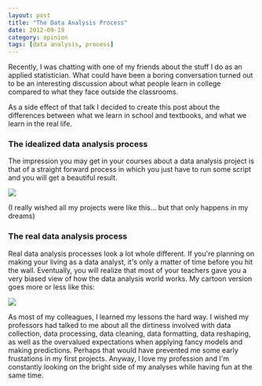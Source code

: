 ```yaml
---
layout: post
title: "The Data Analysis Process"
date: 2012-09-19
category: opinion
tags: [data analysis, process]
---
```


Recently, I was chatting with one of my friends about the stuff I do as an applied 
statistician. What could have been a boring conversation turned out to be an interesting 
discussion about what people learn in college compared to what they face outside the classrooms. 

<!--more-->

As a side effect of that talk I decided to create this post about the differences 
between what we learn in school and textbooks, and what we learn in the real life.


### The idealized data analysis process

The impression you may get in your courses about a data analysis project is that of a 
straight forward process in which you just have to run some script and you will get a 
beautiful result.

<img class="centered" src="{{ site.baseurl }}/images/blog/ideal_process.png" />

(I really wished all my projects were like this... but that only happens in my dreams)


### The real data analysis process

Real data analysis processes look a lot whole different. If you're planning on making 
your living as a data analyst, it's only a matter of time before you hit the wall. 
Eventually, you will realize that most of your teachers gave you a very biased view of 
how the data analysis world works. My cartoon version goes more or less like this:

<img class="centered" src="{{ site.baseurl }}/images/blog/real_data_analysis.png" />

As most of my colleagues, I learned my lessons the hard way. I wished my professors 
had talked to me about all the dirtiness involved with data collection, data processing, 
data cleaning, data formatting, data reshaping, as well as the overvalued expectations 
when applying fancy models and making predictions. Perhaps that would have prevented me 
some early frustations in my first projects. Anyway, I love my profession and I'm 
constantly looking on the bright side of my analyses while having fun at the same time.